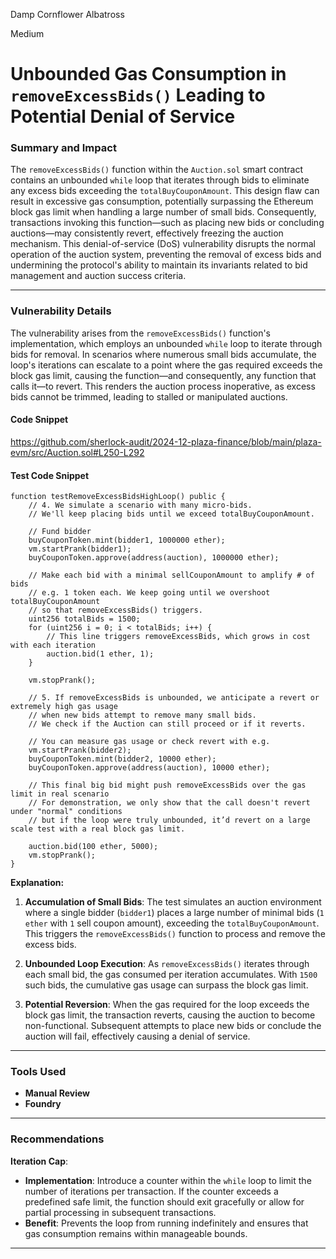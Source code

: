 Damp Cornflower Albatross

Medium

# Unbounded Gas Consumption in `removeExcessBids()` Leading to Potential Denial of Service


### **Summary and Impact**

The `removeExcessBids()` function within the `Auction.sol` smart contract contains an unbounded `while` loop that iterates through bids to eliminate any excess bids exceeding the `totalBuyCouponAmount`. This design flaw can result in excessive gas consumption, potentially surpassing the Ethereum block gas limit when handling a large number of small bids. Consequently, transactions invoking this function—such as placing new bids or concluding auctions—may consistently revert, effectively freezing the auction mechanism. This denial-of-service (DoS) vulnerability disrupts the normal operation of the auction system, preventing the removal of excess bids and undermining the protocol's ability to maintain its invariants related to bid management and auction success criteria.

---

### **Vulnerability Details**

The vulnerability arises from the `removeExcessBids()` function's implementation, which employs an unbounded `while` loop to iterate through bids for removal. In scenarios where numerous small bids accumulate, the loop's iterations can escalate to a point where the gas required exceeds the block gas limit, causing the function—and consequently, any function that calls it—to revert. This renders the auction process inoperative, as excess bids cannot be trimmed, leading to stalled or manipulated auctions.

#### **Code Snippet**

https://github.com/sherlock-audit/2024-12-plaza-finance/blob/main/plaza-evm/src/Auction.sol#L250-L292

#### **Test Code Snippet**

```solidity
function testRemoveExcessBidsHighLoop() public {
    // 4. We simulate a scenario with many micro-bids.
    // We'll keep placing bids until we exceed totalBuyCouponAmount.

    // Fund bidder
    buyCouponToken.mint(bidder1, 1000000 ether);
    vm.startPrank(bidder1);
    buyCouponToken.approve(address(auction), 1000000 ether);

    // Make each bid with a minimal sellCouponAmount to amplify # of bids
    // e.g. 1 token each. We keep going until we overshoot totalBuyCouponAmount
    // so that removeExcessBids() triggers. 
    uint256 totalBids = 1500; 
    for (uint256 i = 0; i < totalBids; i++) {
        // This line triggers removeExcessBids, which grows in cost with each iteration
        auction.bid(1 ether, 1); 
    }

    vm.stopPrank();

    // 5. If removeExcessBids is unbounded, we anticipate a revert or extremely high gas usage 
    // when new bids attempt to remove many small bids. 
    // We check if the Auction can still proceed or if it reverts.
    
    // You can measure gas usage or check revert with e.g.
    vm.startPrank(bidder2);
    buyCouponToken.mint(bidder2, 10000 ether);
    buyCouponToken.approve(address(auction), 10000 ether);
    
    // This final big bid might push removeExcessBids over the gas limit in real scenario
    // For demonstration, we only show that the call doesn't revert under "normal" conditions
    // but if the loop were truly unbounded, it’d revert on a large scale test with a real block gas limit.
    
    auction.bid(100 ether, 5000);
    vm.stopPrank();
}
```

**Explanation:**

1. **Accumulation of Small Bids**: The test simulates an auction environment where a single bidder (`bidder1`) places a large number of minimal bids (`1 ether` with `1` sell coupon amount), exceeding the `totalBuyCouponAmount`. This triggers the `removeExcessBids()` function to process and remove the excess bids.

2. **Unbounded Loop Execution**: As `removeExcessBids()` iterates through each small bid, the gas consumed per iteration accumulates. With `1500` such bids, the cumulative gas usage can surpass the block gas limit.

3. **Potential Reversion**: When the gas required for the loop exceeds the block gas limit, the transaction reverts, causing the auction to become non-functional. Subsequent attempts to place new bids or conclude the auction will fail, effectively causing a denial of service.


---

### **Tools Used**

- **Manual Review**
- **Foundry**

---

### **Recommendations**

**Iteration Cap**:
   - **Implementation**: Introduce a counter within the `while` loop to limit the number of iterations per transaction. If the counter exceeds a predefined safe limit, the function should exit gracefully or allow for partial processing in subsequent transactions.
   - **Benefit**: Prevents the loop from running indefinitely and ensures that gas consumption remains within manageable bounds.

---


